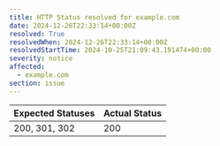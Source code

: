 ```yaml
---
title: HTTP Status resolved for example.com
date: 2024-12-26T22:33:14+00:00Z
resolved: True
resolvedWhen: 2024-12-26T22:33:14+00:00Z
resolvedStartTime: 2024-10-25T21:09:43.191474+00:00
severity: notice
affected:
  - example.com
section: issue
---
```


| Expected Statuses | Actual Status  |
|-------------------|----------------|
| 200, 301, 302 | 200 |
